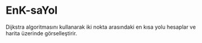 # EnK-saYol
Dijkstra algoritmasını kullanarak iki nokta arasındaki en kısa yolu hesaplar ve harita üzerinde görselleştirir. 

